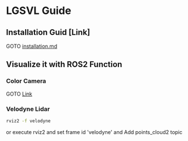 # LGSVL Guide



## Installation Guid [Link]
  GOTO [installation.md](installation.md)
  
## Visualize it with ROS2 Function
### Color Camera
   GOTO [Link](../ROS/image_rclpy.py)
### Velodyne Lidar
```bash
rviz2 -f velodyne
```
or execute rviz2 and set frame id 'velodyne'
and Add points_cloud2 topic
